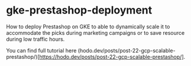 # gke-prestashop-deployment

How to deploy Prestashop on GKE to able to dynamically scale it to accommodate the picks during marketing campaigns or to save resource during low traffic hours. 

You can find full tutorial here (hodo.dev/posts/post-22-gcp-scalable-prestashop/)[https://hodo.dev/posts/post-22-gcp-scalable-prestashop/].

